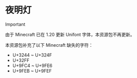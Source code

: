 # 夜明灯

> [!IMPORTANT]
> 由于 Minecraft 已在 1.20 更新 Unifont 字体，本资源包不再更新。

本资源包补充了以下 Minecraft 缺失的字符：

- U+3244 ~ U+324F
- U+32FF
- U+9FC4 ~ U+9FE6
- U+9FEB ~ U+9FEF
